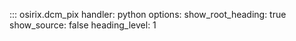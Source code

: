 ::: osirix.dcm_pix
    handler: python
    options:
      show_root_heading: true
      show_source: false
      heading_level: 1